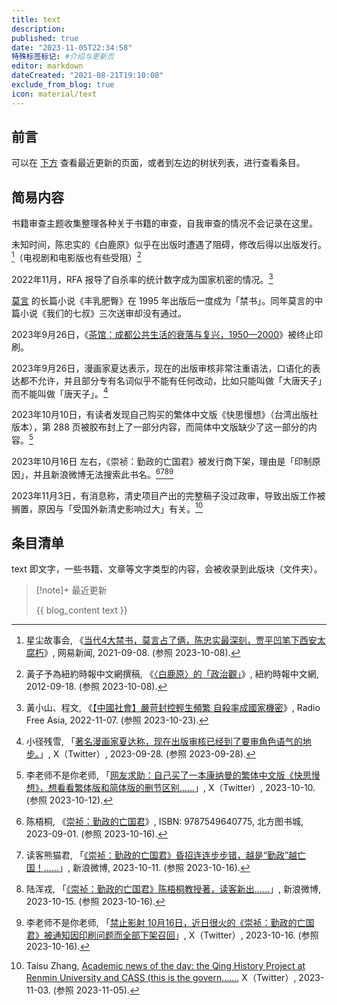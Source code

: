 ```yaml
---
title: text
description:
published: true
date: "2023-11-05T22:34:58"
特殊标签标记: #介绍与更新页
editor: markdown
dateCreated: "2021-08-21T19:10:08"
exclude_from_blog: true
icon: material/text
---
```


## 前言

可以在 [下方](#条目清单) 查看最近更新的页面，或者到左边的树状列表，进行查看条目。

## 简易内容

书籍审查主题收集整理各种关于书籍的审查，自我审查的情况不会记录在这里。

未知时间，陈忠实的《白鹿原》似乎在出版时遭遇了阻碍，修改后得以出版发行。[^5B9G0]（电视剧和电影版也有些受阻）[^01034]

[^5B9G0]: 星尘故事会, 《[当代4大禁书，莫言占了俩，陈忠实最深刻，贾平凹笔下西安太腐朽](https://web.archive.org/web/20231008151139/https://c.m.163.com/news/a/GJCJL1CI0545B9G0.html)》, 网易新闻, 2021-09-08. (参照 2023-10-08).

[^01034]: 黃子予為紐約時報中文網撰稿, 《[〈白鹿原〉的「政治觀」](https://web.archive.org/web/20211017101034/https://cn.nytimes.com/culture/20120917/cc17bailuyuan/zh-hant/)》, 紐約時報中文網, 2012-09-18. (参照 2023-10-08).

2022年11月，RFA 报导了自杀率的统计数字成为国家机密的情况。[^53246]

[^53246]: 黃小山、程文, 《[【中國社會】嚴苛封控輕生頻繁 自殺率成國家機密](https://web.archive.org/web/20230312082343/https://www.rfa.org/cantonese/news/suicide-11072022053246.html)》, Radio Free Asia, 2022-11-07. (参照 2023-10-23).

[莫言](/people/莫言.md) 的长篇小说《丰乳肥臀》在 1995 年出版后一度成为「禁书」。同年莫言的中篇小说《我们的七叔》三次送审却没有通过。

2023年9月26日，《[茶馆：成都公共生活的衰落与复兴，1950—2000](/text/茶馆-成都公共生活的衰落与复兴-1950-2000.md)》被终止印刷。

2023年9月26日，漫画家夏达表示，现在的出版审核非常注重语法，口语化的表达都不允许，并且部分专有名词似乎不能有任何改动，比如只能叫做「大唐天子」而不能叫做「唐天子」。[^71292]

[^71292]: 小径残雪, 「[著名漫画家夏达称，现在出版审核已经到了要审角色语气的地步。](https://web.archive.org/web/20230928025109/https://twitter.com/xiaojingcanxue/status/1707106355419771292)」, X（Twitter）, 2023-09-28. (参照 2023-09-28).

2023年10月10日，有读者发现自己购买的繁体中文版《快思慢想》（台湾出版社版本），第 288 页被胶布封上了一部分内容，而简体中文版缺少了这一部分的内容。[^19529]

[^19529]: 李老师不是你老师, 「[网友求助：自己买了一本康纳曼的繁体中文版《快思慢想》，想看看繁体版和简体版的删节区别……](https://web.archive.org/web/20231011092410/https://twitter.com/whyyoutouzhele/status/1711742266681819529)」, X（Twitter）, 2023-10-10. (参照 2023-10-12).

2023年10月16日 左右，《崇祯：勤政的亡国君》被发行商下架，理由是「印制原因」，并且新浪微博无法搜索此书名。[^28765][^WpsK8][^kyTxZ][^14860]

[^28765]: 陈梧桐, 《[崇祯：勤政的亡国君](https://web.archive.org/web/20231016085647/https://www.96192.com/product/detail/1028765)》, ISBN: 9787549640775, 北方图书城, 2023-09-01. (参照 2023-10-16).

[^WpsK8]: 读客熊猫君, 「[《崇祯：勤政的亡国君》昏招连连步步错，越是“勤政”越亡国！……](http://archive.today/2023.10.11-204257/https://weibo.com/1649377122/Nnn3jjTEz)」, 新浪微博, 2023-10-11. (参照 2023-10-16).

[^kyTxZ]: 陆浑戎, 「[《崇祯：勤政的亡国君》陈梧桐教授著，读客新出……](http://archive.today/2023.10.15-123341/https://weibo.com/1617242303/NnWl9A7zs)」, 新浪微博, 2023-10-15. (参照 2023-10-16).

[^14860]: 李老师不是你老师, 「[禁止影射 10月16日，近日很火的《崇祯：勤政的亡国君》被通知因印刷问题而全部下架召回](https://web.archive.org/web/20231016101850/https://twitter.com/whyyoutouzhele/status/1713830014171414860)」, X（Twitter）, 2023-10-16. (参照 2023-10-16).

2023年11月3日，有消息称，清史项目产出的完整稿子没过政审，导致出版工作被搁置，原因与「受国外新清史影响过大」有关。[^71934]

[^71934]: Taisu Zhang, [Academic news of the day: the Qing History Project at Renmin University and CASS (this is the govern……](https://twitter.com/ZhangTaisu/status/1720433121428971934), X（Twitter）, 2023-11-03. (参照 2023-11-05).

## 条目清单

text 即文字，一些书籍、文章等文字类型的内容，会被收录到此版块（文件夹）。

> [!note]+ 最近更新
>
> {{ blog_content text }}
